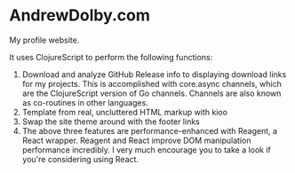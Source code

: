 # AndrewDolby.com

My profile website.

It uses ClojureScript to perform the following functions:

1. Download and analyze GitHub Release info to displaying download links for my projects. This is accomplished with core.async channels, which are the ClojureScript version of Go channels. Channels are also known as co-routines in other languages.
2. Template from real, uncluttered HTML markup with kioo
3. Swap the site theme around with the footer links
4. The above three features are performance-enhanced with Reagent, a React wrapper. Reagent and React improve DOM manipulation performance incredibly. I very much encourage you to take a look if you're considering using React.
